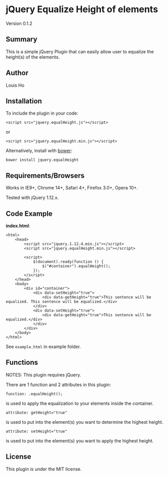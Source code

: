 # jQuery Equalize Height of elements

Version 0.1.2

## Summary

This is a simple jQuery Plugin that can easily allow user to equalize the height(s) of the elements.

## Author

Louis Ho

## Installation

To include the plugin in your code:

	<script src="jquery.equalHeight.js"></script>
	
or

	<script src="jquery.equalHeight.min.js"></script>

Alternatively, install with [bower](https://github.com/bower/bower): 
	
	bower install jquery.equalHeight

## Requirements/Browsers

Works in IE9+, Chrome 14+, Safari 4+, Firefox 3.0+, Opera 10+.

Tested with jQuery 1.12.x.

## Code Example

**index.html**:

	<html>
		<head>
			<script src="jquery.1.12.4.min.js"></script>
			<script src="jquery.equalHeight.min.js"></script>

			<script>
				$(document).ready(function () {
					$("#container").equalHeight();
				});
			</script>
		</head>
		<body>
			<div id="container">
				<div data-setHeight="true">
					<div data-getHeight="true">This sentence will be equalized. This sentence will be equalized.</div>
				</div>
				<div data-setHeight="true">
					<div data-getHeight="true">This sentence will be equalized.</div>
				</div>
			</div>
		</body>
	</html>


See `example.html` in example folder.

## Functions

NOTES: This plugin requires jQuery.


There are 1 function and 2 attributes in this plugin:

	function: .equalHeight();	

is used to apply the equalization to your elements inside the container.

	attribute: getHeight="true"

is used to put into the element(s) you want to determine the highest height.

	attribute: setHeight="true"		
	
is used to put into the element(s) you want to apply the highest height.


## License

This plugin is under the MIT license.
